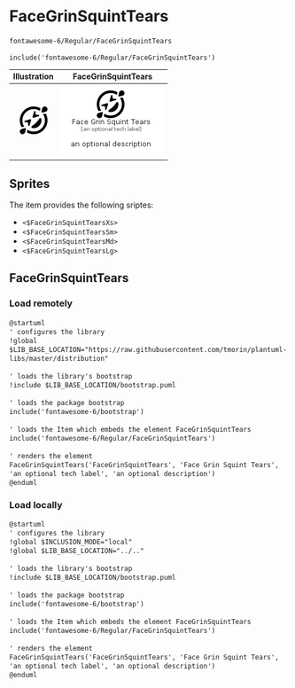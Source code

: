 # FaceGrinSquintTears


```text
fontawesome-6/Regular/FaceGrinSquintTears
```

```text
include('fontawesome-6/Regular/FaceGrinSquintTears')
```



| Illustration | FaceGrinSquintTears |
| :---: | :---: |
| ![illustration for Illustration](../../fontawesome-6/Regular/FaceGrinSquintTears.png) | ![illustration for FaceGrinSquintTears](../../fontawesome-6/Regular/FaceGrinSquintTears.Local.png) |



## Sprites
The item provides the following sriptes:

- `<$FaceGrinSquintTearsXs>`
- `<$FaceGrinSquintTearsSm>`
- `<$FaceGrinSquintTearsMd>`
- `<$FaceGrinSquintTearsLg>`





## FaceGrinSquintTears

### Load remotely
```plantuml
@startuml
' configures the library
!global $LIB_BASE_LOCATION="https://raw.githubusercontent.com/tmorin/plantuml-libs/master/distribution"

' loads the library's bootstrap
!include $LIB_BASE_LOCATION/bootstrap.puml

' loads the package bootstrap
include('fontawesome-6/bootstrap')

' loads the Item which embeds the element FaceGrinSquintTears
include('fontawesome-6/Regular/FaceGrinSquintTears')

' renders the element
FaceGrinSquintTears('FaceGrinSquintTears', 'Face Grin Squint Tears', 'an optional tech label', 'an optional description')
@enduml
```

### Load locally
```plantuml
@startuml
' configures the library
!global $INCLUSION_MODE="local"
!global $LIB_BASE_LOCATION="../.."

' loads the library's bootstrap
!include $LIB_BASE_LOCATION/bootstrap.puml

' loads the package bootstrap
include('fontawesome-6/bootstrap')

' loads the Item which embeds the element FaceGrinSquintTears
include('fontawesome-6/Regular/FaceGrinSquintTears')

' renders the element
FaceGrinSquintTears('FaceGrinSquintTears', 'Face Grin Squint Tears', 'an optional tech label', 'an optional description')
@enduml
```

